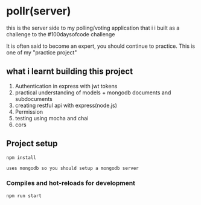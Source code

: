 # pollr(server)
this is the server side to my polling/voting application that i i built as a challenge to the #100daysofcode challenge

It is often said to become an expert, you should continue to practice. This is one of my "practice project" 

## what i learnt building this project

1. Authentication in express with jwt tokens
2. practical understanding of models + mongodb documents and subdocuments
3. creating restful api with express(node.js)
4. Permission
5. testing using mocha and chai
6. cors

## Project setup
```
npm install
```
```
uses mongodb so you should setup a mongodb server
```
### Compiles and hot-reloads for development

```
npm run start
```
